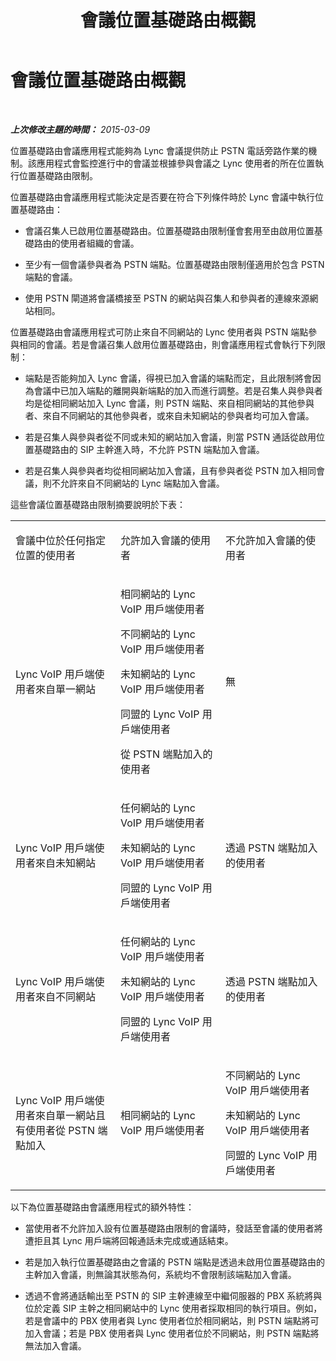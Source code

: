 ﻿---
title: 會議位置基礎路由概觀
TOCTitle: 會議位置基礎路由概觀
ms:assetid: 8b86740e-db95-4304-bb83-64d0cbb91d47
ms:mtpsurl: https://technet.microsoft.com/zh-tw/library/Dn362815(v=OCS.15)
ms:contentKeyID: 56269118
ms.date: 08/10/2015
mtps_version: v=OCS.15
ms.translationtype: HT
---

# 會議位置基礎路由概觀

 

_**上次修改主題的時間：** 2015-03-09_

位置基礎路由會議應用程式能夠為 Lync 會議提供防止 PSTN 電話旁路作業的機制。該應用程式會監控進行中的會議並根據參與會議之 Lync 使用者的所在位置執行位置基礎路由限制。

位置基礎路由會議應用程式能決定是否要在符合下列條件時於 Lync 會議中執行位置基礎路由：

  - 會議召集人已啟用位置基礎路由。位置基礎路由限制僅會套用至由啟用位置基礎路由的使用者組織的會議。

  - 至少有一個會議參與者為 PSTN 端點。位置基礎路由限制僅適用於包含 PSTN 端點的會議。

  - 使用 PSTN 閘道將會議橋接至 PSTN 的網站與召集人和參與者的連線來源網站相同。

位置基礎路由會議應用程式可防止來自不同網站的 Lync 使用者與 PSTN 端點參與相同的會議。若是會議召集人啟用位置基礎路由，則會議應用程式會執行下列限制：

  - 端點是否能夠加入 Lync 會議，得視已加入會議的端點而定，且此限制將會因為會議中已加入端點的離開與新端點的加入而進行調整。若是召集人與參與者均是從相同網站加入 Lync 會議，則 PSTN 端點、來自相同網站的其他參與者、來自不同網站的其他參與者，或來自未知網站的參與者均可加入會議。

  - 若是召集人與參與者從不同或未知的網站加入會議，則當 PSTN 通話從啟用位置基礎路由的 SIP 主幹進入時，不允許 PSTN 端點加入會議。

  - 若是召集人與參與者均從相同網站加入會議，且有參與者從 PSTN 加入相同會議，則不允許來自不同網站的 Lync 端點加入會議。

這些會議位置基礎路由限制摘要說明於下表：


<table>
<colgroup>
<col style="width: 33%" />
<col style="width: 33%" />
<col style="width: 33%" />
</colgroup>
<tbody>
<tr class="odd">
<td><p>會議中位於任何指定位置的使用者</p></td>
<td><p>允許加入會議的使用者</p></td>
<td><p>不允許加入會議的使用者</p></td>
</tr>
<tr class="even">
<td><p>Lync VoIP 用戶端使用者來自單一網站</p></td>
<td><p>相同網站的 Lync VoIP 用戶端使用者</p>
<p>不同網站的 Lync VoIP 用戶端使用者</p>
<p>未知網站的 Lync VoIP 用戶端使用者</p>
<p>同盟的 Lync VoIP 用戶端使用者</p>
<p>從 PSTN 端點加入的使用者</p></td>
<td><p>無</p>
<p></p></td>
</tr>
<tr class="odd">
<td><p>Lync VoIP 用戶端使用者來自未知網站</p></td>
<td><p>任何網站的 Lync VoIP 用戶端使用者</p>
<p>未知網站的 Lync VoIP 用戶端使用者</p>
<p>同盟的 Lync VoIP 用戶端使用者</p></td>
<td><p>透過 PSTN 端點加入的使用者</p>
<p></p></td>
</tr>
<tr class="even">
<td><p>Lync VoIP 用戶端使用者來自不同網站</p></td>
<td><p>任何網站的 Lync VoIP 用戶端使用者</p>
<p>未知網站的 Lync VoIP 用戶端使用者</p>
<p>同盟的 Lync VoIP 用戶端使用者</p></td>
<td><p>透過 PSTN 端點加入的使用者</p></td>
</tr>
<tr class="odd">
<td><p>Lync VoIP 用戶端使用者來自單一網站且有使用者從 PSTN 端點加入</p></td>
<td><p>相同網站的 Lync VoIP 用戶端使用者</p>
<p></p></td>
<td><p>不同網站的 Lync VoIP 用戶端使用者</p>
<p>未知網站的 Lync VoIP 用戶端使用者</p>
<p>同盟的 Lync VoIP 用戶端使用者</p></td>
</tr>
</tbody>
</table>


以下為位置基礎路由會議應用程式的額外特性：

  - 當使用者不允許加入設有位置基礎路由限制的會議時，發話至會議的使用者將遭拒且其 Lync 用戶端將回報通話未完成或通話結束。

  - 若是加入執行位置基礎路由之會議的 PSTN 端點是透過未啟用位置基礎路由的主幹加入會議，則無論其狀態為何，系統均不會限制該端點加入會議。

  - 透過不會將通話輸出至 PSTN 的 SIP 主幹連線至中繼伺服器的 PBX 系統將與位於定義 SIP 主幹之相同網站中的 Lync 使用者採取相同的執行項目。例如，若是會議中的 PBX 使用者與 Lync 使用者位於相同網站，則 PSTN 端點將可加入會議；若是 PBX 使用者與 Lync 使用者位於不同網站，則 PSTN 端點將無法加入會議。

